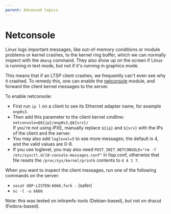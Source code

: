 ```yaml
---
parent: Advanced topics
---
```


# Netconsole

Linux logs important messages, like out-of-memory conditions or module problems or kernel crashes, to the kernel ring buffer, which we can normally inspect with the `dmesg` command. They also show up on the screen if Linux is running in text mode, but not if it's running in graphics mode.

This means that if an LTSP client crashes, we frequently can't even see why it crashed. To remedy this, one can enable the [netconsole](https://wiki.archlinux.org/index.php/Netconsole) module, and forward the client kernel messages to the server.

To enable netconsole:
* First run `ip l` on a client to see its Ethernet adapter name, for example `enp0s3`.
* Then add this parameter to the client kernel cmdline: `netconsole=@${ip}/enp0s3,@${srv}/`<br>
If you're not using iPXE, manually replace `${ip}` and `${srv}` with the IPs of the client and the server.
* You may also add `loglevel=5` to see more messages; the default is 4, and the valid values are 0-8.
* If you use loglevel, you may also need `POST_INIT_NETCONSOLE="rm -f /etc/sysctl.d/10-console-messages.conf"` in ltsp.conf, otherwise that file resets the `/proc/sys/kernel/printk` contents to `4 4 1 7`.

When you want to inspect the client messages, run one of the following commands on the server:
* `socat UDP-LISTEN:6666,fork -` (safer)
* `nc -l -u 6666`

Note: this was tested on initramfs-tools (Debian-based), but not on dracut (Fedora-based).
